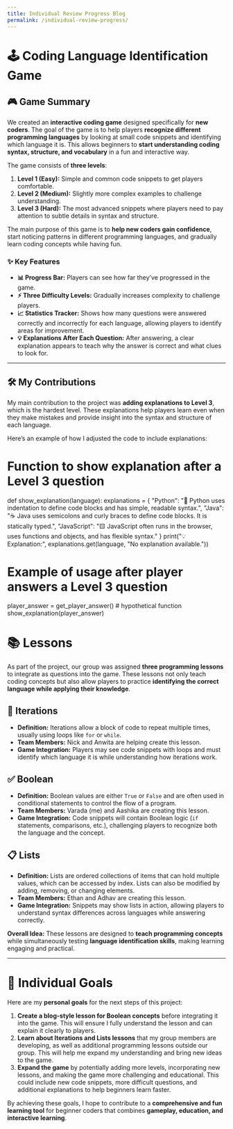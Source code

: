 ```yaml
---
title: Individual Review Progress Blog
permalink: /individual-review-progress/
---
```

# 🕹️ Coding Language Identification Game

## 🎮 Game Summary

We created an **interactive coding game** designed specifically for **new coders**. The goal of the game is to help players **recognize different programming languages** by looking at small code snippets and identifying which language it is. This allows beginners to **start understanding coding syntax, structure, and vocabulary** in a fun and interactive way.  

The game consists of **three levels**:  

1. **Level 1 (Easy):** Simple and common code snippets to get players comfortable.  
2. **Level 2 (Medium):** Slightly more complex examples to challenge understanding.  
3. **Level 3 (Hard):** The most advanced snippets where players need to pay attention to subtle details in syntax and structure.  

The main purpose of this game is to **help new coders gain confidence**, start noticing patterns in different programming languages, and gradually learn coding concepts while having fun.  

### ✨ Key Features

- **📊 Progress Bar:** Players can see how far they’ve progressed in the game.  
- **⚡ Three Difficulty Levels:** Gradually increases complexity to challenge players.  
- **📈 Statistics Tracker:** Shows how many questions were answered correctly and incorrectly for each language, allowing players to identify areas for improvement.  
- **💡 Explanations After Each Question:** After answering, a clear explanation appears to teach why the answer is correct and what clues to look for.  

---

## 🛠️ My Contributions

My main contribution to the project was **adding explanations to Level 3**, which is the hardest level. These explanations help players learn even when they make mistakes and provide insight into the syntax and structure of each language.  

Here’s an example of how I adjusted the code to include explanations:

# Function to show explanation after a Level 3 question
def show_explanation(language):
    explanations = {
        "Python": "🐍 Python uses indentation to define code blocks and has simple, readable syntax.",
        "Java": "☕ Java uses semicolons and curly braces to define code blocks. It is statically typed.",
        "JavaScript": "🟨 JavaScript often runs in the browser, uses functions and objects, and has flexible syntax."
    }
    print("💡 Explanation:", explanations.get(language, "No explanation available."))

# Example of usage after player answers a Level 3 question
player_answer = get_player_answer()  # hypothetical function
show_explanation(player_answer)

# 📚 Lessons

As part of the project, our group was assigned **three programming lessons** to integrate as questions into the game. These lessons not only teach coding concepts but also allow players to practice **identifying the correct language while applying their knowledge**.

## 🔁 Iterations

- **Definition:** Iterations allow a block of code to repeat multiple times, usually using loops like `for` or `while`.
- **Team Members:** Nick and Anwita are helping create this lesson.
- **Game Integration:** Players may see code snippets with loops and must identify which language it is while understanding how iterations work.

## ✅ Boolean

- **Definition:** Boolean values are either `True` or `False` and are often used in conditional statements to control the flow of a program.
- **Team Members:** Varada (me) and Aashika are creating this lesson.
- **Game Integration:** Code snippets will contain Boolean logic (`if` statements, comparisons, etc.), challenging players to recognize both the language and the concept.

## 📋 Lists

- **Definition:** Lists are ordered collections of items that can hold multiple values, which can be accessed by index. Lists can also be modified by adding, removing, or changing elements.
- **Team Members:** Ethan and Adhav are creating this lesson.
- **Game Integration:** Snippets may show lists in action, allowing players to understand syntax differences across languages while answering correctly.

**Overall Idea:** These lessons are designed to **teach programming concepts** while simultaneously testing **language identification skills**, making learning engaging and practical.

---

# 🎯 Individual Goals

Here are my **personal goals** for the next steps of this project:

1. **Create a blog-style lesson for Boolean concepts** before integrating it into the game. This will ensure I fully understand the lesson and can explain it clearly to players.
2. **Learn about Iterations and Lists lessons** that my group members are developing, as well as additional programming lessons outside our group. This will help me expand my understanding and bring new ideas to the game.
3. **Expand the game** by potentially adding more levels, incorporating new lessons, and making the game more challenging and educational. This could include new code snippets, more difficult questions, and additional explanations to help beginners learn faster.

By achieving these goals, I hope to contribute to a **comprehensive and fun learning tool** for beginner coders that combines **gameplay, education, and interactive learning**.
